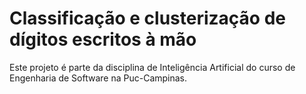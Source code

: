 # Classificação e clusterização de dígitos escritos à mão
Este projeto é parte da disciplina de Inteligência Artificial do curso de Engenharia de Software na Puc-Campinas.


